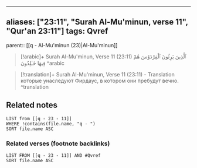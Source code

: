 
---
aliases: ["23:11", "Surah Al-Mu'minun, verse 11", "Qur'an 23:11"]
tags: Qvref
---

parent:: [[q - Al-Mu'minun (23)|Al-Mu'minun]]

> [!arabic]+ Surah Al-Mu'minun, Verse 11 (23:11)
> <span class="quran-arabic">ٱلَّذِينَ يَرِثُونَ ٱلْفِرْدَوْسَ هُمْ فِيهَا خَـٰلِدُونَ</span>
^arabic

> [!translation]+ Surah Al-Mu'minun, Verse 11 (23:11) - Translation
> которые унаследуют Фирдаус, в котором они пребудут вечно.
^translation



## Related notes
```dataview
LIST from [[q - 23 - 11]]
WHERE !contains(file.name, "q - ")
SORT file.name ASC
```

### Related verses (footnote backlinks)
```dataview
LIST FROM [[q - 23 - 11]] AND #Qvref
SORT file.name ASC
```

